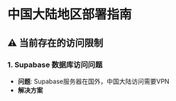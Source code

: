 # 中国大陆地区部署指南

## ⚠️ 当前存在的访问限制

### 1. Supabase 数据库访问问题
- **问题**: Supabase服务器在国外，中国大陆访问需要VPN
- **解决方案**